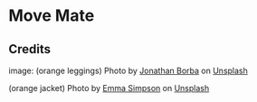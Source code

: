 # Move Mate

## Credits 
image: (orange leggings) Photo by <a href="https://unsplash.com/@jonathanborba?utm_content=creditCopyText&utm_medium=referral&utm_source=unsplash">Jonathan Borba</a> on <a href="https://unsplash.com/photos/woman-exercising-indoors-lrQPTQs7nQQ?utm_content=creditCopyText&utm_medium=referral&utm_source=unsplash">Unsplash</a>
  
(orange jacket) Photo by <a href="https://unsplash.com/@esdesignisms?utm_content=creditCopyText&utm_medium=referral&utm_source=unsplash">Emma Simpson</a> on <a href="https://unsplash.com/photos/woman-walking-on-pathway-during-daytime-mNGaaLeWEp0?utm_content=creditCopyText&utm_medium=referral&utm_source=unsplash">Unsplash</a>
